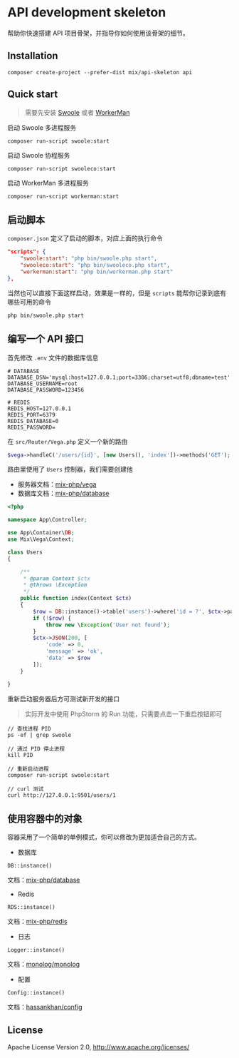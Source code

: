 # API development skeleton

帮助你快速搭建 API 项目骨架，并指导你如何使用该骨架的细节。

## Installation

```
composer create-project --prefer-dist mix/api-skeleton api
```

## Quick start

> 需要先安装 [Swoole](https://wiki.swoole.com/#/environment) 或者 [WorkerMan](http://doc.workerman.net/install/requirement.html)

启动 Swoole 多进程服务

```
composer run-script swoole:start
```

启动 Swoole 协程服务

```
composer run-script swooleco:start
```

启动 WorkerMan 多进程服务

```
composer run-script workerman:start
```

## 启动脚本

`composer.json` 定义了启动的脚本，对应上面的执行命令

```json
"scripts": {
    "swoole:start": "php bin/swoole.php start",
    "swooleco:start": "php bin/swooleco.php start",
    "workerman:start": "php bin/workerman.php start"
},
```

当然也可以直接下面这样启动，效果是一样的，但是 `scripts` 能帮你记录到底有哪些可用的命令

```
php bin/swoole.php start
```

## 编写一个 API 接口

首先修改 `.env` 文件的数据库信息

```
# DATABASE
DATABASE_DSN='mysql:host=127.0.0.1;port=3306;charset=utf8;dbname=test'
DATABASE_USERNAME=root
DATABASE_PASSWORD=123456

# REDIS
REDIS_HOST=127.0.0.1
REDIS_PORT=6379
REDIS_DATABASE=0
REDIS_PASSWORD=
```

在 `src/Router/Vega.php` 定义一个新的路由

```php
$vega->handleC('/users/{id}', [new Users(), 'index'])->methods('GET');
```

路由里使用了 `Users` 控制器，我们需要创建他

- 服务器文档：[mix-php/vega](https://github.com/mix-php/vega#readme)
- 数据库文档：[mix-php/database](https://github.com/mix-php/database#readme)

```php
<?php

namespace App\Controller;

use App\Container\DB;
use Mix\Vega\Context;

class Users
{

    /**
     * @param Context $ctx
     * @throws \Exception
     */
    public function index(Context $ctx)
    {
        $row = DB::instance()->table('users')->where('id = ?', $ctx->param('id'))->first();
        if (!$row) {
            throw new \Exception('User not found');
        }
        $ctx->JSON(200, [
            'code' => 0,
            'message' => 'ok',
            'data' => $row
        ]);
    }

}
```

重新启动服务器后方可测试新开发的接口

> 实际开发中使用 PhpStorm 的 Run 功能，只需要点击一下重启按钮即可

```
// 查找进程 PID
ps -ef | grep swoole

// 通过 PID 停止进程
kill PID

// 重新启动进程
composer run-script swoole:start

// curl 测试
curl http://127.0.0.1:9501/users/1
```

## 使用容器中的对象

容器采用了一个简单的单例模式，你可以修改为更加适合自己的方式。

- 数据库

```
DB::instance()
```

文档：[mix-php/database](https://github.com/mix-php/database#readme)

- Redis

```
RDS::instance()
```

文档：[mix-php/redis](https://github.com/mix-php/redis#readme)

- 日志

```
Logger::instance()
```

文档：[monolog/monolog](https://seldaek.github.io/monolog/doc/01-usage.html)

- 配置

```
Config::instance()
```

文档：[hassankhan/config](https://github.com/hassankhan/config#getting-values)

## License

Apache License Version 2.0, http://www.apache.org/licenses/
